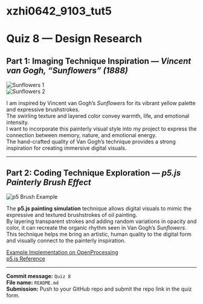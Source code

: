 # xzhi0642_9103_tut5

# Quiz 8 — Design Research

## Part 1: Imaging Technique Inspiration — *Vincent van Gogh, “Sunflowers” (1888)*

![Sunflowers 1](https://upload.wikimedia.org/wikipedia/commons/4/47/Vincent_Willem_van_Gogh_128.jpg)  
![Sunflowers 2](https://upload.wikimedia.org/wikipedia/commons/2/22/Vincent_van_Gogh_-_Sunflowers_-_Google_Art_Project.jpg)

I am inspired by Vincent van Gogh’s *Sunflowers* for its vibrant yellow palette and expressive brushstrokes.  
The swirling texture and layered color convey warmth, life, and emotional intensity.  
I want to incorporate this painterly visual style into my project to express the connection between memory, nature, and emotional energy.  
The hand-crafted quality of Van Gogh’s technique provides a strong inspiration for creating immersive digital visuals.

---

## Part 2: Coding Technique Exploration — *p5.js Painterly Brush Effect*

![p5 Brush Example](https://p5js.org/assets/examples/assets/brush.png)

The **p5.js painting simulation** technique allows digital visuals to mimic the expressive and textured brushstrokes of oil painting.  
By layering transparent strokes and adding random variations in opacity and color, it can recreate the organic rhythm seen in Van Gogh’s *Sunflowers*.  
This technique helps me bring an artistic, human quality to the digital form and visually connect to the painterly inspiration.

[Example Implementation on OpenProcessing](https://openprocessing.org/sketch/1850189)  
[p5.js Reference](https://p5js.org/reference/)

---

**Commit message:** `Quiz 8`  
**File name:** `README.md`  
**Submission:** Push to your GitHub repo and submit the repo link in the quiz form.